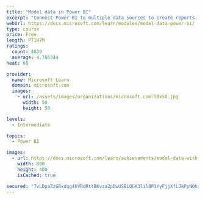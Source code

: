 ```yaml
---
title: "Model data in Power BI"
excerpt: "Connect Power BI to multiple data sources to create reports. Define the relationship between your data sources."
webUrl: https://docs.microsoft.com/learn/modules/model-data-power-bi/
type: course
price: Free
length: PT1H7M
ratings:
  count: 4839
  average: 4.706344
heat: 68

provider:
  name: Microsoft Learn
  domain: microsoft.com
  images:
    - url: /assets/images/organizations/microsoft.com-50x50.jpg
      width: 50
      height: 50

levels:
  - Intermediate

topics:
  - Power BI

images:
  - url: https://docs.microsoft.com/learn/achievements/model-data-with-power-bi-desktop-social.png
    width: 800
    height: 400
    isCached: true

secured: "7vLDpaZzGRxdgg46VRdRttBKvza2pDwUSBLQGK3lil8P1YyFjjXfLJkPpNOhg6rGe7iBGn7yCuvgvs0+z0CykqR27LrucAYjdVukN7/X/RMKuGeWlmj9XY4n29Jo6XXpGcwaRj+rOgEVXkc/GzjgerjsWtDFk6+/L9NC0do/qSaO+jQkyrtxc0BKmQH+sgJazkhbZYpn4wCRXSlOnA5uRA8m+A+70MQgZwOOq1pGlFV+1nbyfmdhxNQmQicp5dy8dOCGeXMZnToxwe23bRZasfRsnQVLGLK0sX4hZKWDxEtq9A0SKWJWKyxPrJHy0xmbEOoYnye80KhdNS3HFPd1eTF8GXENG4DeWXTCoWqdMW013O0dbdfSz8HvSW6414KNYWeyLNxiHqL0pbeTEL9W8ufaS3l50sCvbVA7EBM7+rs=;BZAaBZVg3YgCP92F3yK8yw=="
---
```


